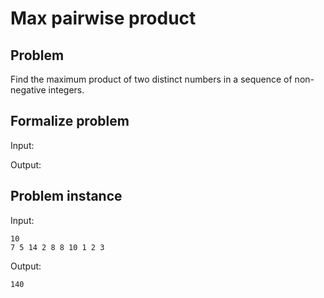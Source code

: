 # Max pairwise product
## Problem
Find the maximum product of two distinct numbers in a sequence of non-negative integers.

## Formalize problem
Input:

Output:

## Problem instance
Input: 

<pre><code>10
7 5 14 2 8 8 10 1 2 3
</code></pre>

Output:
<pre><code>140
</code></pre>
